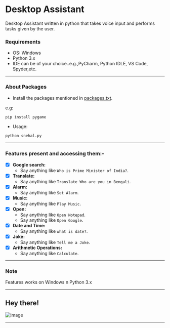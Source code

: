# Desktop Assistant
Desktop Assistant written in python that takes voice input and performs tasks given by the user.
 
### Requirements
- OS: Windows
- Python 3.x
- IDE can be of your choice..e.g.,PyCharm, Python IDLE, VS Code, Spyder,etc.

---
### About Packages
- Install the packages mentioned in [packages.txt](https://github.com/snehalmastud/Desktop_Assistant/blob/master/packages.txt).

e.g:
```bash
pip install pygame
```

- Usage:
```bash
python snehal.py
```

---
### Features present and accessing them:-
- [x] <b>Google search:</b>
   - Say anything like `Who is Prime Minister of India?`.
- [x] <b>Translate:</b>
   - Say anything like `Translate Who are you in Bengali`.
- [x] <b>Alarm:</b>
   - Say anything like `Set Alarm`.
- [x] <b>Music:</b>
   - Say anything like `Play Music`.
- [x] <b>Open:</b>
   - Say anything like `Open Notepad`.
   - Say anything like `Open Google`.
- [x] <b>Date and Time:</b>
   - Say anything like `what is date?`.
- [x] <b>Joke:</b>
   - Say anything like `Tell me a Joke`.
- [x] <b>Arithmetic Operations:</b>
   - Say anything like `Calculate`.

---

### Note
Features works on Windows n Python 3.x

---
## Hey there!
![image](https://miro.medium.com/max/534/0*_pWYv_PSM3zqE3dV.gif)

---
